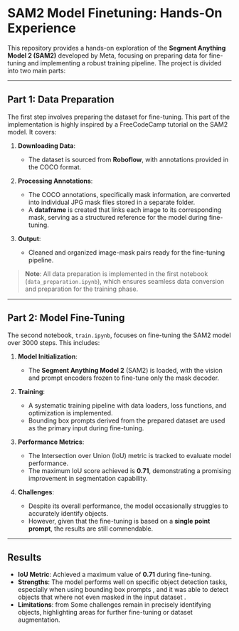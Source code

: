# SAM2 Model Finetuning: Hands-On Experience  

This repository provides a hands-on exploration of the **Segment Anything Model 2 (SAM2)** developed by Meta, focusing on preparing data for fine-tuning and implementing a robust training pipeline. The project is divided into two main parts:

---

## Part 1: Data Preparation  

The first step involves preparing the dataset for fine-tuning. This part of the implementation is highly inspired by a FreeCodeCamp tutorial on the SAM2 model. It covers:  

1. **Downloading Data**:  
   - The dataset is sourced from **Roboflow**, with annotations provided in the COCO format.  

2. **Processing Annotations**:  
   - The COCO annotations, specifically mask information, are converted into individual JPG mask files stored in a separate folder.  
   - A **dataframe** is created that links each image to its corresponding mask, serving as a structured reference for the model during fine-tuning.

3. **Output**:  
   - Cleaned and organized image-mask pairs ready for the fine-tuning pipeline.

> **Note**: All data preparation is implemented in the first notebook (`data_preparation.ipynb`), which ensures seamless data conversion and preparation for the training phase.

---

## Part 2: Model Fine-Tuning  

The second notebook, `train.ipynb`, focuses on fine-tuning the SAM2 model over 3000 steps. This includes:  

1. **Model Initialization**:  
   - The **Segment Anything Model 2** (SAM2) is loaded, with the vision and prompt encoders frozen to fine-tune only the mask decoder.  

2. **Training**:  
   - A systematic training pipeline with data loaders, loss functions, and optimization is implemented.  
   - Bounding box prompts derived from the prepared dataset are used as the primary input during fine-tuning.  

3. **Performance Metrics**:  
   - The Intersection over Union (IoU) metric is tracked to evaluate model performance.  
   - The maximum IoU score achieved is **0.71**, demonstrating a promising improvement in segmentation capability.  

4. **Challenges**:  
   - Despite its overall performance, the model occasionally struggles to accurately identify objects.  
   - However, given that the fine-tuning is based on a **single point prompt**, the results are still commendable.

---

## Results  

- **IoU Metric**: Achieved a maximum value of **0.71** during fine-tuning.  
- **Strengths**: The model performs well on specific object detection tasks, especially when using bounding box prompts , and it was able to detect objects that where not even masked in the input dataset .  
- **Limitations**:  from  Some challenges remain in precisely identifying objects, highlighting areas for further fine-tuning or dataset augmentation.  


